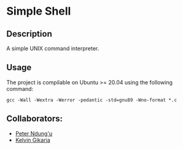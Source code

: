 # Simple Shell

## Description
A simple UNIX command interpreter.

## Usage
The project is compilable on Ubuntu >= 20.04 using the following command:
```
gcc -Wall -Wextra -Werror -pedantic -std=gnu89 -Wno-format *.c
```

## Collaborators:
- [Peter Ndung'u](https://github.com/PeteJames21)
- [Kelvin Gikaria](https://github.com/Gikaria)

